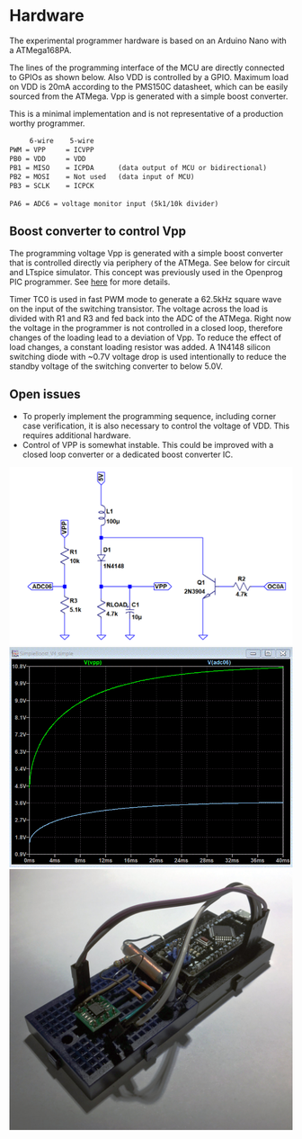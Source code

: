 # Hardware

The experimental programmer hardware is based on an Arduino Nano with a ATMega168PA. 

The lines of the programming interface of the MCU are directly connected to GPIOs as shown below. Also VDD is controlled by a GPIO. Maximum load on VDD is 20mA according to the PMS150C datasheet, which can be easily sourced from the ATMega. Vpp is generated with a simple boost converter.

This is a minimal implementation and is not representative of a production worthy programmer.

	     6-wire    5-wire
	PWM = VPP     = ICVPP
	PB0 = VDD     = VDD  
	PB1 = MISO    = ICPDA      (data output of MCU or bidirectional)
	PB2 = MOSI    = Not used   (data input of MCU)
	PB3 = SCLK    = ICPCK 
	
	PA6 = ADC6 = voltage monitor input (5k1/10k divider)
 
## Boost converter to control Vpp

The programming voltage Vpp is generated with a simple boost converter that is controlled directly via periphery of the ATMega. See below for circuit and LTspice simulator. This concept was previously used in the Openprog PIC programmer. See [here](http://openprog.altervista.org/OP_eng.html#Regulator) for more details.

Timer TC0 is used in fast PWM mode to generate a 62.5kHz square wave on the input of the switching transistor. The voltage across the load is divided with R1 and R3 and fed back into the ADC of the ATMega. Right now the voltage in the programmer is not controlled in a closed loop, therefore changes of the loading lead to a deviation of Vpp. To reduce the effect of load changes, a constant loading resistor was added.
A 1N4148 silicon switching diode with ~0.7V voltage drop is used intentionally to reduce the standby voltage of the switching converter to below 5.0V. 

## Open issues

 - To properly implement the programming sequence, including corner case verification, it is also necessary to control the voltage of VDD. This requires additional hardware.
 - Control of VPP is somewhat instable. This could be improved with a closed loop converter or a dedicated boost converter IC.

![Circuit](https://github.com/cpldcpu/SimPad/blob/master/Hardware/booster%20circuit.gif)
![Simulation](https://github.com/cpldcpu/SimPad/blob/master/Hardware/booster_transient.gif)
![Breadboard](https://github.com/cpldcpu/SimPad/blob/master/hardware.jpg)
